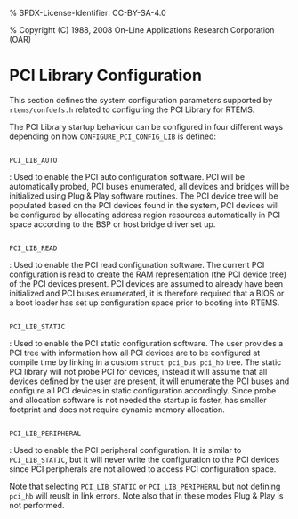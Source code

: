 % SPDX-License-Identifier: CC-BY-SA-4.0

% Copyright (C) 1988, 2008 On-Line Applications Research Corporation (OAR)

# PCI Library Configuration

This section defines the system configuration parameters supported by
`rtems/confdefs.h` related to configuring the PCI Library for RTEMS.

The PCI Library startup behaviour can be configured in four different ways
depending on how `CONFIGURE_PCI_CONFIG_LIB` is defined:

```{index} PCI_LIB_AUTO
```

`PCI_LIB_AUTO`

: Used to enable the PCI auto configuration software. PCI will be automatically
  probed, PCI buses enumerated, all devices and bridges will be initialized
  using Plug & Play software routines. The PCI device tree will be populated
  based on the PCI devices found in the system, PCI devices will be configured
  by allocating address region resources automatically in PCI space according
  to the BSP or host bridge driver set up.

```{index} PCI_LIB_READ
```

`PCI_LIB_READ`

: Used to enable the PCI read configuration software. The current PCI
  configuration is read to create the RAM representation (the PCI device tree)
  of the PCI devices present. PCI devices are assumed to already have been
  initialized and PCI buses enumerated, it is therefore required that a BIOS or
  a boot loader has set up configuration space prior to booting into RTEMS.

```{index} PCI_LIB_STATIC
```

`PCI_LIB_STATIC`

: Used to enable the PCI static configuration software. The user provides a PCI
  tree with information how all PCI devices are to be configured at compile
  time by linking in a custom `struct pci_bus pci_hb` tree. The static PCI
  library will not probe PCI for devices, instead it will assume that all
  devices defined by the user are present, it will enumerate the PCI buses and
  configure all PCI devices in static configuration accordingly. Since probe
  and allocation software is not needed the startup is faster, has smaller
  footprint and does not require dynamic memory allocation.

```{index} PCI_LIB_PERIPHERAL
```

`PCI_LIB_PERIPHERAL`

: Used to enable the PCI peripheral configuration. It is similar to
  `PCI_LIB_STATIC`, but it will never write the configuration to the PCI
  devices since PCI peripherals are not allowed to access PCI configuration
  space.

Note that selecting `PCI_LIB_STATIC` or `PCI_LIB_PERIPHERAL` but not
defining `pci_hb` will reuslt in link errors. Note also that in these modes
Plug & Play is not performed.

